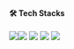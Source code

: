 

<!--
**zuuxyun/zuuxyun** is a ✨ _special_ ✨ repository because its `README.md` (this file) appears on your GitHub profile.

Here are some ideas to get you started:

- 🔭 I’m currently working on ...
- 🌱 I’m currently learning ...
- 👯 I’m looking to collaborate on ...
- 🤔 I’m looking for help with ...
- 💬 Ask me about ...
- 📫 How to reach me: ...
- 😄 Pronouns: ...
- ⚡ Fun fact: ...
-->
#### 🛠️ Tech Stacks
<img src="https://img.shields.io/badge/html5-E34F26?style=flex&logo=html5&logoColor=white"><img src="https://img.shields.io/badge/css3-1572B6?style=flex&logo=css3&logoColor=white">
<img src="https://img.shields.io/badge/javascript-F7DF1E?style=flex&logo=javascript&logoColor=white">
<img src="https://img.shields.io/badge/react-61DAFB?style=flex&logo=react&logoColor=white">
<img src="https://img.shields.io/badge/tailwindcss-06B6D4?style=flexe&logo=tailwindcss&logoColor=white">
